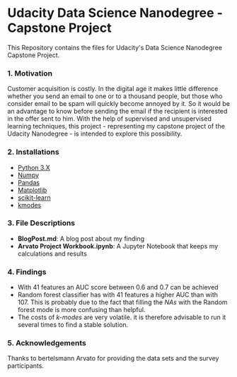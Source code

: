 # Udacity Data Science Nanodegree - Capstone Project 
This Repository contains the files for Udacity's Data Science Nanodegree Capstone Project.

### 1. Motivation  
Customer acquisition is costly. In the digital age it makes little difference whether you send an email to one or to a thousand people, but those who consider email to be spam will quickly become annoyed by it. So it would be an advantage to know before sending the email if the recipient is interested in the offer sent to him. With the help of supervised and unsupervised learning techniques, this project - representing my capstone project of the Udacity Nanodegree - is intended to explore this possibility. 

### 2. Installations
- [Python 3.X](https://www.python.org/downloads/)
- [Numpy](https://pypi.org/project/numpy/)
- [Pandas](https://pypi.org/project/pandas/)
- [Matplotlib](https://pypi.org/project/matplotlib/)
- [scikit-learn](https://pypi.org/project/scikit-learn/)
- [kmodes](https://pypi.org/project/kmodes/)

### 3. File Descriptions
- **BlogPost.md**: A blog post about my finding
- **Arvato Project Workbook.ipynb**: A Jupyter Notebook that keeps my calculations and results

### 4. Findings
- With 41 features an AUC score between 0.6 and 0.7 can be achieved
- Random forest classifier has with 41 features a higher AUC than with 107. This is probably due to the fact that filling the *NAs* with the Random forest mode is more confusing than helpful. 
- The costs of *k-modes* are very volatile. it is therefore advisable to run it several times to find a stable solution.

### 5. Acknowledgements
Thanks to bertelsmann Arvato for providing the data sets and the survey participants.
